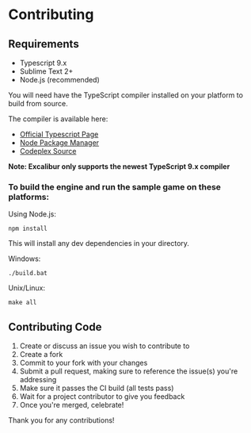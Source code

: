 # Contributing

## Requirements

- Typescript 9.x
- Sublime Text 2+
- Node.js (recommended)

You will need have the TypeScript compiler installed on your platform to build from source.

The compiler is available here:

- [Official Typescript Page](http://www.typescriptlang.org/)
- [Node Package Manager](https://npmjs.org/package/typescript)
- [Codeplex Source](http://typescript.codeplex.com/)

**Note: Excalibur only supports the newest TypeScript 9.x compiler**

### To build the engine and run the sample game on these platforms:

Using Node.js:

	npm install
  
This will install any dev dependencies in your directory.

Windows:

	./build.bat

Unix/Linux:
	
	make all

## Contributing Code

1. Create or discuss an issue you wish to contribute to
2. Create a fork
3. Commit to your fork with your changes
4. Submit a pull request, making sure to reference the issue(s) you're addressing
5. Make sure it passes the CI build (all tests pass)
6. Wait for a project contributor to give you feedback
7. Once you're merged, celebrate!

Thank you for any contributions!
